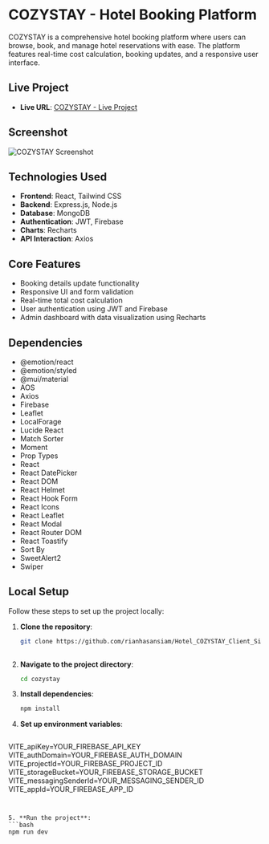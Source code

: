 # COZYSTAY - Hotel Booking Platform

COZYSTAY is a comprehensive hotel booking platform where users can browse, book, and manage hotel reservations with ease. The platform features real-time cost calculation, booking updates, and a responsive user interface.

## Live Project
- **Live URL**: [COZYSTAY - Live Project](https://cozystay-hotel-booking.web.app/)

## Screenshot
![COZYSTAY Screenshot](https://rianhasansiam-64bc5.web.app/assets/assignment11-BC9pz_do.png)

## Technologies Used
- **Frontend**: React, Tailwind CSS
- **Backend**: Express.js, Node.js
- **Database**: MongoDB
- **Authentication**: JWT, Firebase
- **Charts**: Recharts
- **API Interaction**: Axios

## Core Features
- Booking details update functionality
- Responsive UI and form validation
- Real-time total cost calculation
- User authentication using JWT and Firebase
- Admin dashboard with data visualization using Recharts

## Dependencies

- @emotion/react
- @emotion/styled
- @mui/material
- AOS
- Axios
- Firebase
- Leaflet
- LocalForage
- Lucide React
- Match Sorter
- Moment
- Prop Types
- React
- React DatePicker
- React DOM
- React Helmet
- React Hook Form
- React Icons
- React Leaflet
- React Modal
- React Router DOM
- React Toastify
- Sort By
- SweetAlert2
- Swiper


## Local Setup

Follow these steps to set up the project locally:

1. **Clone the repository**:
   ```bash
   git clone https://github.com/rianhasansiam/Hotel_COZYSTAY_Client_Side.git
    
   ```



2. **Navigate to the project directory**:
   ```bash
   cd cozystay 
   ```


3. **Install dependencies**:
   ```bash
   npm install
   ```


4. **Set up environment variables**:
   ```bash
  VITE_apiKey=YOUR_FIREBASE_API_KEY
  VITE_authDomain=YOUR_FIREBASE_AUTH_DOMAIN
  VITE_projectId=YOUR_FIREBASE_PROJECT_ID
  VITE_storageBucket=YOUR_FIREBASE_STORAGE_BUCKET
  VITE_messagingSenderId=YOUR_MESSAGING_SENDER_ID
  VITE_appId=YOUR_FIREBASE_APP_ID
   ```


5. **Run the project**:
   ```bash
   npm run dev

   ```




  

 





